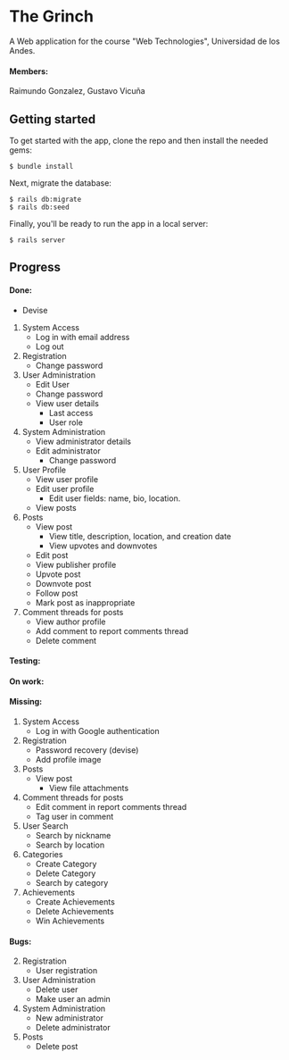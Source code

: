 # The Grinch
A Web application for the course "Web Technologies", Universidad de los Andes.
#### Members:
Raimundo Gonzalez,
Gustavo Vicuña
## Getting started

To get started with the app, clone the repo and then install the needed gems:

```
$ bundle install
```

Next, migrate the database:

```
$ rails db:migrate
$ rails db:seed
```

Finally, you'll be ready to run the app in a local server:

```
$ rails server
```
## Progress
#### Done:
* Devise
1. System Access
    * Log in with email address
    * Log out
2. Registration
    * Change password
3. User Administration
    * Edit User
    * Change password
    * View user details
        * Last access
        * User role
4. System Administration
    * View administrator details
    * Edit administrator
        * Change password
5. User Profile
    * View user profile
    * Edit user profile
       * Edit user fields: name, bio, location.
    * View posts
6. Posts
    * View post
        * View title, description, location, and creation date
        * View upvotes and downvotes
    * Edit post
    * View publisher profile
    * Upvote post
    * Downvote post
    * Follow post
    * Mark post as inappropriate
7. Comment threads for posts
    * View author profile
    * Add comment to report comments thread
    * Delete comment
#### Testing:
#### On work:
#### Missing:
1. System Access
    * Log in with Google authentication
2. Registration
    * Password recovery (devise)
    * Add profile image
6. Posts
    * View post
        * View file attachments
7. Comment threads for posts
    * Edit comment in report comments thread
    * Tag user in comment
8. User Search
    * Search by nickname
    * Search by location
9. Categories
    * Create Category
    * Delete Category
    * Search by category
10. Achievements
    * Create Achievements
    * Delete Achievements
    * Win Achievements
#### Bugs:
2. Registration
    * User registration
3. User Administration
    * Delete user
    * Make user an admin
4. System Administration
    * New administrator
    * Delete administrator
6. Posts 
    * Delete post